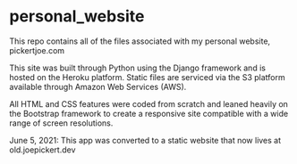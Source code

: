 # personal_website
This repo contains all of the files associated with my personal website, pickertjoe.com

This site was built through Python using the Django framework and is hosted on the Heroku platform. Static files are serviced via the S3 platform available through Amazon Web Services (AWS).

All HTML and CSS features were coded from scratch and leaned heavily on the Bootstrap framework to create a responsive site compatible with a wide range of screen resolutions.

June 5, 2021: This app was converted to a static website that now lives at old.joepickert.dev
